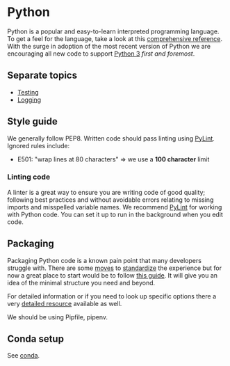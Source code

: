 # Python

Python is a popular and easy-to-learn interpreted programming language. To get a feel for the language, take a look at this [comprehensive reference][python-ref]. With the surge in adoption of the most recent version of Python we are encouraging all new code to support [Python 3][python3] _first and foremost_.

## Separate topics

- [Testing](testing.md)
- [Logging](logging.md)

## Style guide

We generally follow PEP8. Written code should pass linting using [PyLint][pylint]. Ignored rules include:

- E501: "wrap lines at 80 characters" => we use a **100 character** limit

### Linting code

A linter is a great way to ensure you are writing code of good quality; following best practices and without avoidable errors relating to missing imports and misspelled variable names. We recommend [PyLint][pylint] for working with Python code. You can set it up to run in the background when you edit code.

## Packaging

Packaging Python code is a known pain point that many developers struggle with. There are some [moves][pipenv] to [standardize][pipfile] the experience but for now a great place to start would be to follow [this guide][mini-guide]. It will give you an idea of the minimal structure you need and beyond.

For detailed information or if you need to look up specific options there a very [detailed resource](https://packaging.python.org/) available as well.

We should be using Pipfile, pipenv.

## Conda setup

See [conda](conda.md).



[mini-guide]: https://python-packaging.readthedocs.io/en/latest/minimal.html
[pipenv]: https://github.com/kennethreitz/pipenv
[pipfile]: https://github.com/pypa/pipfile
[python-ref]: https://github.com/justmarkham/python-reference/blob/master/reference.py
[python3]: https://docs.python.org/3/
[pylint]: https://www.pylint.org/
